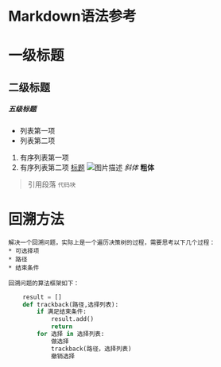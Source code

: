 # Markdown语法参考
# 一级标题
## 二级标题
##### 五级标题
- 列表第一项
- 列表第二项
1. 有序列表第一项
2. 有序列表第二项
[标题](链接地址)
![图片描述](图片链接地址)
*斜体*
**粗体**
> 引用段落
```代码块```

# 回溯方法

    解决一个回溯问题，实际上是一个遍历决策树的过程，需要思考以下几个过程：
    * 可选择项
    * 路径
    * 结束条件

    回溯问题的算法框架如下：

```python
    result = []
    def trackback(路径,选择列表):
        if 满足结束条件:
            result.add()
            return
        for 选择 in 选择列表:
            做选择
            trackback(路径，选择列表)
            撤销选择
```
